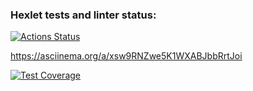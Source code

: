 ### Hexlet tests and linter status:
[![Actions Status](https://github.com/sophiepavlova/fullstack-javascript-project-46/actions/workflows/hexlet-check.yml/badge.svg)](https://github.com/sophiepavlova/fullstack-javascript-project-46/actions)

https://asciinema.org/a/xsw9RNZwe5K1WXABJbbRrtJoi

[![Test Coverage](https://api.codeclimate.com/v1/badges/a1afa0c48900056d6cff/test_coverage)](https://codeclimate.com/github/sophiepavlova/fullstack-javascript-project-46/test_coverage)